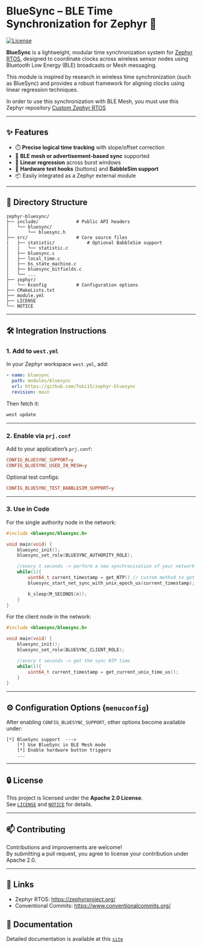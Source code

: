 # BlueSync – BLE Time Synchronization for Zephyr 🚀

[![License](https://img.shields.io/badge/license-Apache%202.0-blue.svg)](LICENSE)

**BlueSync** is a lightweight, modular time synchronization system for [Zephyr RTOS](https://zephyrproject.org/), designed to coordinate clocks across wireless sensor nodes using Bluetooth Low Energy (BLE) broadcasts or Mesh messaging.

This module is inspired by research in wireless time synchronization (such as BlueSync) and provides a robust framework for aligning clocks using linear regression techniques.

In order to use this synchronization with BLE Mesh, you must use this Zephyr repository [Custom Zephyr RTOS](https://github.com/Tobi15/sdk-zephyr/tree/v3.5.99-ncs1-hbi-coded-phy)

---

## ✨ Features

- ⏱️ **Precise logical time tracking** with slope/offset correction  
- 📡 **BLE mesh or advertisement-based sync** supported  
- 🧠 **Linear regression** across burst windows  
- 🧪 **Hardware test hooks** (buttons) and **BabbleSim support**  
- 📦 Easily integrated as a Zephyr external module

---

## 📁 Directory Structure

```
zephyr-bluesync/
├── include/              # Public API headers
│   └── bluesync/
│       └── bluesync.h
├── src/                  # Core source files
|   ├── statistic/            # Optional BabbleSim support
│   |   └── statistic.c
│   ├── bluesync.c
│   ├── local_time.c
│   ├── bs_state_machine.c
│   ├── bluesync_bitfields.c
│   └── ...
├── zephyr/
│   └── Kconfig           # Configuration options
├── CMakeLists.txt
├── module.yml
├── LICENSE
└── NOTICE
```

---

## 🛠️ Integration Instructions

### 1. Add to `west.yml`

In your Zephyr workspace `west.yml`, add:

```yaml
- name: bluesync
  path: modules/bluesync
  url: https://github.com/Tobi15/zephyr-bluesync
  revision: main
```

Then fetch it:

```bash
west update
```

---

### 2. Enable via `prj.conf`

Add to your application’s `prj.conf`:

```conf
CONFIG_BLUESYNC_SUPPORT=y
CONFIG_BLUESYNC_USED_IN_MESH=y
```

Optional test configs:

```conf
CONFIG_BLUESYNC_TEST_BABBLESIM_SUPPORT=y
```

---

### 3. Use in Code

For the single authority node in the network: 
```c
#include <bluesync/bluesync.h>

void main(void) {
    bluesync_init();
    bluesync_set_role(BLUESYNC_AUTHORITY_ROLE);

    //every t seconds -> perform a new synchronisation of your network
    while(1){
        uint64_t current_timestamp = get_NTP() // custom method to get your NTP time
        bluesync_start_net_sync_with_unix_epoch_us(current_timestamp);

        k_sleep(M_SECONDS(n));
    }
}
```

For the client node in the network: 
```c
#include <bluesync/bluesync.h>

void main(void) {
    bluesync_init();
    bluesync_set_role(BLUESYNC_CLIENT_ROLE);

    //every t seconds -> get the sync NTP time
    while(1){
        uint64_t current_timestamp = get_current_unix_time_us();
    }
}
```

---

## ⚙️ Configuration Options (`menuconfig`)

After enabling `CONFIG_BLUESYNC_SUPPORT`, other options become available under:

```
[*] BlueSync support  ---> 
    [*] Use BlueSync in BLE Mesh mode
    [*] Enable hardware button triggers
    ...
```

---

## 🔒 License

This project is licensed under the **Apache 2.0 License**.  
See [`LICENSE`](LICENSE) and [`NOTICE`](NOTICE) for details.

---

## 📫 Contributing

Contributions and improvements are welcome!  
By submitting a pull request, you agree to license your contribution under Apache 2.0.

---

## 🔗 Links

- Zephyr RTOS: https://zephyrproject.org/
- Conventional Commits: https://www.conventionalcommits.org/


## 📖 Documentation
Detailed documentation is available at this [`site`](https://tobi15.github.io/zephyr-bluesync-ble/)